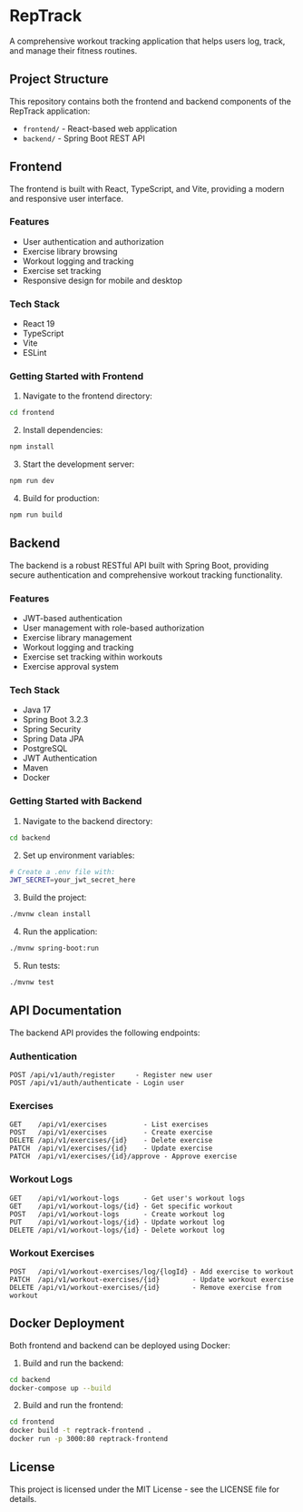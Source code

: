 # RepTrack

A comprehensive workout tracking application that helps users log, track, and manage their fitness routines.

## Project Structure

This repository contains both the frontend and backend components of the RepTrack application:

- `frontend/` - React-based web application
- `backend/` - Spring Boot REST API

## Frontend

The frontend is built with React, TypeScript, and Vite, providing a modern and responsive user interface.

### Features
- User authentication and authorization
- Exercise library browsing
- Workout logging and tracking
- Exercise set tracking
- Responsive design for mobile and desktop

### Tech Stack
- React 19
- TypeScript
- Vite
- ESLint

### Getting Started with Frontend

1. Navigate to the frontend directory:
```bash
cd frontend
```

2. Install dependencies:
```bash
npm install
```

3. Start the development server:
```bash
npm run dev
```

4. Build for production:
```bash
npm run build
```

## Backend

The backend is a robust RESTful API built with Spring Boot, providing secure authentication and comprehensive workout tracking functionality.

### Features
- JWT-based authentication
- User management with role-based authorization
- Exercise library management
- Workout logging and tracking
- Exercise set tracking within workouts
- Exercise approval system

### Tech Stack
- Java 17
- Spring Boot 3.2.3
- Spring Security
- Spring Data JPA
- PostgreSQL
- JWT Authentication
- Maven
- Docker

### Getting Started with Backend

1. Navigate to the backend directory:
```bash
cd backend
```

2. Set up environment variables:
```bash
# Create a .env file with:
JWT_SECRET=your_jwt_secret_here
```

3. Build the project:
```bash
./mvnw clean install
```

4. Run the application:
```bash
./mvnw spring-boot:run
```

5. Run tests:
```bash
./mvnw test
```

## API Documentation

The backend API provides the following endpoints:

### Authentication
```
POST /api/v1/auth/register     - Register new user
POST /api/v1/auth/authenticate - Login user
```

### Exercises
```
GET    /api/v1/exercises         - List exercises
POST   /api/v1/exercises         - Create exercise
DELETE /api/v1/exercises/{id}    - Delete exercise
PATCH  /api/v1/exercises/{id}    - Update exercise
PATCH  /api/v1/exercises/{id}/approve - Approve exercise
```

### Workout Logs
```
GET    /api/v1/workout-logs      - Get user's workout logs
GET    /api/v1/workout-logs/{id} - Get specific workout
POST   /api/v1/workout-logs      - Create workout log
PUT    /api/v1/workout-logs/{id} - Update workout log
DELETE /api/v1/workout-logs/{id} - Delete workout log
```

### Workout Exercises
```
POST   /api/v1/workout-exercises/log/{logId} - Add exercise to workout
PATCH  /api/v1/workout-exercises/{id}        - Update workout exercise
DELETE /api/v1/workout-exercises/{id}        - Remove exercise from workout
```

## Docker Deployment

Both frontend and backend can be deployed using Docker:

1. Build and run the backend:
```bash
cd backend
docker-compose up --build
```

2. Build and run the frontend:
```bash
cd frontend
docker build -t reptrack-frontend .
docker run -p 3000:80 reptrack-frontend
```

## License

This project is licensed under the MIT License - see the LICENSE file for details.
